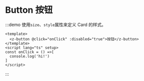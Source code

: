 # Button 按钮


:::demo 使用`size`、`style`属性来定义 Card 的样式。

```vue
<template>
  <z-button @click="onClick" :disabled="true">按钮</z-button>
</template>
<script lang="ts" setup>
const onClick = () =>[
  console.log('hi!')
]
</script>
```
:::